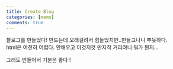```yaml
---
title: Create Blog
categories: [memo]
comments: true
---
```


블로그를 만들었다!
만드는데 오래걸려서 힘들었지만..만들고나니 뿌듯하다.  
html은 여전히 어렵다. 안배우고 이것저것 만지작 거리려니 뭐가 뭔지...  
  
그래도 만들어서 기분은 좋다 !   

